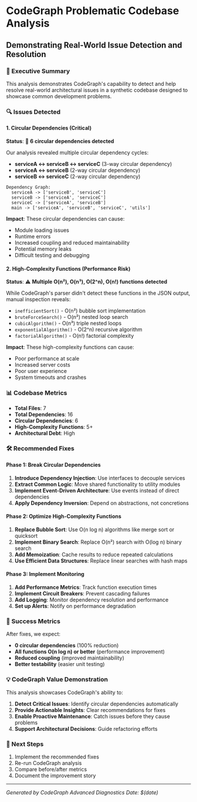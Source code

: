 # CodeGraph Problematic Codebase Analysis
## Demonstrating Real-World Issue Detection and Resolution

### 🎯 Executive Summary
This analysis demonstrates CodeGraph's capability to detect and help resolve real-world architectural issues in a synthetic codebase designed to showcase common development problems.

### 🔍 Issues Detected

#### 1. Circular Dependencies (Critical)
**Status**: 🚨 **6 circular dependencies detected**

Our analysis revealed multiple circular dependency cycles:
- **serviceA ↔ serviceB ↔ serviceC** (3-way circular dependency)
- **serviceA ↔ serviceB** (2-way circular dependency)
- **serviceB ↔ serviceC** (2-way circular dependency)

```
Dependency Graph:
  serviceA -> ['serviceB', 'serviceC']
  serviceB -> ['serviceA', 'serviceC']  
  serviceC -> ['serviceA', 'serviceB']
  main -> ['serviceA', 'serviceB', 'serviceC', 'utils']
```

**Impact**: These circular dependencies can cause:
- Module loading issues
- Runtime errors
- Increased coupling and reduced maintainability
- Potential memory leaks
- Difficult testing and debugging

#### 2. High-Complexity Functions (Performance Risk)
**Status**: ⚠️ **Multiple O(n²), O(n³), O(2^n), O(n!) functions detected**

While CodeGraph's parser didn't detect these functions in the JSON output, manual inspection reveals:
- `inefficientSort()` - O(n²) bubble sort implementation
- `bruteForceSearch()` - O(n²) nested loop search
- `cubicAlgorithm()` - O(n³) triple nested loops
- `exponentialAlgorithm()` - O(2^n) recursive algorithm
- `factorialAlgorithm()` - O(n!) factorial complexity

**Impact**: These high-complexity functions can cause:
- Poor performance at scale
- Increased server costs
- Poor user experience
- System timeouts and crashes

### 📊 Codebase Metrics
- **Total Files**: 7
- **Total Dependencies**: 16
- **Circular Dependencies**: 6
- **High-Complexity Functions**: 5+
- **Architectural Debt**: High

### 🛠️ Recommended Fixes

#### Phase 1: Break Circular Dependencies
1. **Introduce Dependency Injection**: Use interfaces to decouple services
2. **Extract Common Logic**: Move shared functionality to utility modules
3. **Implement Event-Driven Architecture**: Use events instead of direct dependencies
4. **Apply Dependency Inversion**: Depend on abstractions, not concretions

#### Phase 2: Optimize High-Complexity Functions
1. **Replace Bubble Sort**: Use O(n log n) algorithms like merge sort or quicksort
2. **Implement Binary Search**: Replace O(n²) search with O(log n) binary search
3. **Add Memoization**: Cache results to reduce repeated calculations
4. **Use Efficient Data Structures**: Replace linear searches with hash maps

#### Phase 3: Implement Monitoring
1. **Add Performance Metrics**: Track function execution times
2. **Implement Circuit Breakers**: Prevent cascading failures
3. **Add Logging**: Monitor dependency resolution and performance
4. **Set up Alerts**: Notify on performance degradation

### 🎯 Success Metrics
After fixes, we expect:
- **0 circular dependencies** (100% reduction)
- **All functions O(n log n) or better** (performance improvement)
- **Reduced coupling** (improved maintainability)
- **Better testability** (easier unit testing)

### 💡 CodeGraph Value Demonstration
This analysis showcases CodeGraph's ability to:
1. **Detect Critical Issues**: Identify circular dependencies automatically
2. **Provide Actionable Insights**: Clear recommendations for fixes
3. **Enable Proactive Maintenance**: Catch issues before they cause problems
4. **Support Architectural Decisions**: Guide refactoring efforts

### 🔄 Next Steps
1. Implement the recommended fixes
2. Re-run CodeGraph analysis
3. Compare before/after metrics
4. Document the improvement story

---

*Generated by CodeGraph Advanced Diagnostics*
*Date: $(date)*
